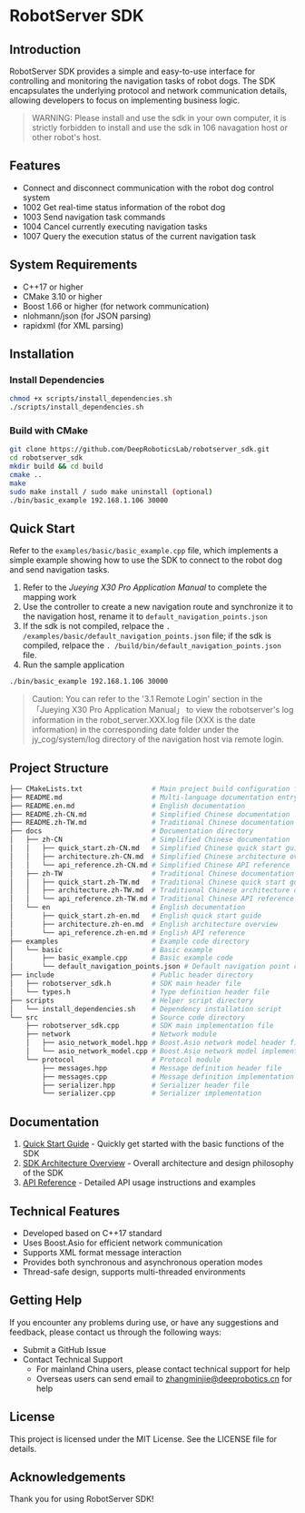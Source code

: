 # RobotServer SDK

## Introduction

RobotServer SDK provides a simple and easy-to-use interface for controlling and monitoring the navigation tasks of robot dogs. The SDK encapsulates the underlying protocol and network communication details, allowing developers to focus on implementing business logic.

> WARNING: Please install and use the sdk in your own computer, it is strictly forbidden to install and use the sdk in 106 navagation host or other robot's host.

## Features

- Connect and disconnect communication with the robot dog control system
- 1002 Get real-time status information of the robot dog
- 1003 Send navigation task commands
- 1004 Cancel currently executing navigation tasks
- 1007 Query the execution status of the current navigation task

## System Requirements

- C++17 or higher
- CMake 3.10 or higher
- Boost 1.66 or higher (for network communication)
- nlohmann/json (for JSON parsing)
- rapidxml (for XML parsing)

## Installation

### Install Dependencies

```bash
chmod +x scripts/install_dependencies.sh
./scripts/install_dependencies.sh
```

### Build with CMake

```bash
git clone https://github.com/DeepRoboticsLab/robotserver_sdk.git
cd robotserver_sdk
mkdir build && cd build
cmake ..
make
sudo make install / sudo make uninstall (optional)
./bin/basic_example 192.168.1.106 30000
```

## Quick Start

Refer to the `examples/basic/basic_example.cpp` file, which implements a simple example showing how to use the SDK to connect to the robot dog and send navigation tasks.

1. Refer to the *Jueying X30 Pro Application Manual* to complete the mapping work
2. Use the controller to create a new navigation route and synchronize it to the navigation host, rename it to `default_navigation_points.json`
3. If the sdk is not compiled, relpace the `. /examples/basic/default_navigation_points.json` file; if the sdk is compiled, relpace the `. /build/bin/default_navigation_points.json` file.
4. Run the sample application

```bash
./bin/basic_example 192.168.1.106 30000
```

> Caution: You can refer to the '3.1 Remote Login' section in the 「Jueying X30 Pro Application Manual」 to view the robotserver's log information in the robot_server.XXX.log file (XXX is the date information) in the corresponding date folder under the jy_cog/system/log directory of the navigation host via remote login. 

## Project Structure

```bash
├── CMakeLists.txt                 # Main project build configuration file
├── README.md                      # Multi-language documentation entry point
├── README.en.md                   # English documentation
├── README.zh-CN.md                # Simplified Chinese documentation
├── README.zh-TW.md                # Traditional Chinese documentation
├── docs                           # Documentation directory
│   ├── zh-CN                      # Simplified Chinese documentation
│   │   ├── quick_start.zh-CN.md   # Simplified Chinese quick start guide
│   │   ├── architecture.zh-CN.md  # Simplified Chinese architecture overview
│   │   └── api_reference.zh-CN.md # Simplified Chinese API reference
│   ├── zh-TW                      # Traditional Chinese documentation
│   │   ├── quick_start.zh-TW.md   # Traditional Chinese quick start guide
│   │   ├── architecture.zh-TW.md  # Traditional Chinese architecture overview
│   │   └── api_reference.zh-TW.md # Traditional Chinese API reference
│   └── en                         # English documentation
│       ├── quick_start.zh-en.md   # English quick start guide
│       ├── architecture.zh-en.md  # English architecture overview
│       └── api_reference.zh-en.md # English API reference
├── examples                       # Example code directory
│   └── basic                      # Basic example
│       ├── basic_example.cpp      # Basic example code
│       └── default_navigation_points.json # Default navigation point configuration
├── include                        # Public header directory
│   ├── robotserver_sdk.h          # SDK main header file
│   └── types.h                    # Type definition header file
├── scripts                        # Helper script directory
│   └── install_dependencies.sh    # Dependency installation script
└── src                            # Source code directory
    ├── robotserver_sdk.cpp        # SDK main implementation file
    ├── network                    # Network module
    │   ├── asio_network_model.hpp # Boost.Asio network model header file
    │   └── asio_network_model.cpp # Boost.Asio network model implementation
    └── protocol                   # Protocol module
        ├── messages.hpp           # Message definition header file
        ├── messages.cpp           # Message definition implementation
        ├── serializer.hpp         # Serializer header file
        └── serializer.cpp         # Serializer implementation
```

## Documentation

1. [Quick Start Guide](docs/en/quick_start.en.md) - Quickly get started with the basic functions of the SDK
2. [SDK Architecture Overview](docs/en/architecture.en.md) - Overall architecture and design philosophy of the SDK
3. [API Reference](docs/en/api_reference.en.md) - Detailed API usage instructions and examples

## Technical Features

- Developed based on C++17 standard
- Uses Boost.Asio for efficient network communication
- Supports XML format message interaction
- Provides both synchronous and asynchronous operation modes
- Thread-safe design, supports multi-threaded environments

## Getting Help

If you encounter any problems during use, or have any suggestions and feedback, please contact us through the following ways:

- Submit a GitHub Issue
- Contact Technical Support
    - For mainland China users, please contact technical support for help
    - Overseas users can send email to zhangminjie@deeprobotics.cn for help

## License

This project is licensed under the MIT License. See the LICENSE file for details.

## Acknowledgements

Thank you for using RobotServer SDK!
